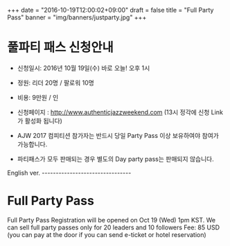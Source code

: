 +++
date = "2016-10-19T12:00:02+09:00"
draft = false
title = "Full Party Pass"
banner = "img/banners/justparty.jpg"
+++

# 풀파티 패스 신청안내

* 신청일시: 2016년 10월 19일(수) 바로 오늘! 오후 1시
* 정원: 리더 20명 / 팔로워 10명
* 비용: 9만원 / 인
* 신청페이지 : http://www.authenticjazzweekend.com
(13시 정각에 신청 Link가 활성화 됩니다)

* AJW 2017 컴피티션 참가자는 반드시 당일 Party Pass 이상 보유하여야 참여가 가능합니다.
* 파티패스가 모두 판매되는 경우 별도의 Day party pass는 판매되지 않습니다.

English ver. --------------------------------

# Full Party Pass

Full Party Pass Registration will be opened on Oct 19 (Wed) 1pm KST. We can sell full party passes only for 20 leaders and 10 followers
Fee: 85 USD (you can pay at the door if you can send e-ticket or hotel reservation)
